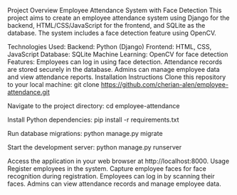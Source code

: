 

Project Overview
Employee Attendance System with Face Detection
This project aims to create an employee attendance system using Django for the backend, HTML/CSS/JavaScript for the frontend, and SQLite as the database. The system includes a face detection feature using OpenCV.

Technologies Used:
Backend: Python (Django)
Frontend: HTML, CSS, JavaScript
Database: SQLite
Machine Learning: OpenCV for face detection
Features:
Employees can log in using face detection.
Attendance records are stored securely in the database.
Admins can manage employee data and view attendance reports.
Installation Instructions
Clone this repository to your local machine:
git clone https://github.com/cherian-alen/employee-attendance.git

Navigate to the project directory:
cd employee-attendance

Install Python dependencies:
pip install -r requirements.txt

Run database migrations:
python manage.py migrate

Start the development server:
python manage.py runserver

Access the application in your web browser at http://localhost:8000.
Usage
Register employees in the system.
Capture employee faces for face recognition during registration.
Employees can log in by scanning their faces.
Admins can view attendance records and manage employee data.
